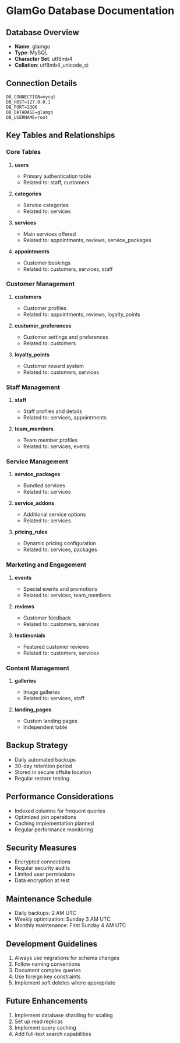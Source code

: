 # GlamGo Database Documentation

## Database Overview
- **Name**: glamgo
- **Type**: MySQL
- **Character Set**: utf8mb4
- **Collation**: utf8mb4_unicode_ci

## Connection Details
```env
DB_CONNECTION=mysql
DB_HOST=127.0.0.1
DB_PORT=3306
DB_DATABASE=glamgo
DB_USERNAME=root
```

## Key Tables and Relationships

### Core Tables
1. **users**
   - Primary authentication table
   - Related to: staff, customers

2. **categories**
   - Service categories
   - Related to: services

3. **services**
   - Main services offered
   - Related to: appointments, reviews, service_packages

4. **appointments**
   - Customer bookings
   - Related to: customers, services, staff

### Customer Management
1. **customers**
   - Customer profiles
   - Related to: appointments, reviews, loyalty_points

2. **customer_preferences**
   - Customer settings and preferences
   - Related to: customers

3. **loyalty_points**
   - Customer reward system
   - Related to: customers, services

### Staff Management
1. **staff**
   - Staff profiles and details
   - Related to: services, appointments

2. **team_members**
   - Team member profiles
   - Related to: services, events

### Service Management
1. **service_packages**
   - Bundled services
   - Related to: services

2. **service_addons**
   - Additional service options
   - Related to: services

3. **pricing_rules**
   - Dynamic pricing configuration
   - Related to: services, packages

### Marketing and Engagement
1. **events**
   - Special events and promotions
   - Related to: services, team_members

2. **reviews**
   - Customer feedback
   - Related to: customers, services

3. **testimonials**
   - Featured customer reviews
   - Related to: customers, services

### Content Management
1. **galleries**
   - Image galleries
   - Related to: services, staff

2. **landing_pages**
   - Custom landing pages
   - Independent table

## Backup Strategy
- Daily automated backups
- 30-day retention period
- Stored in secure offsite location
- Regular restore testing

## Performance Considerations
- Indexed columns for frequent queries
- Optimized join operations
- Caching implementation planned
- Regular performance monitoring

## Security Measures
- Encrypted connections
- Regular security audits
- Limited user permissions
- Data encryption at rest

## Maintenance Schedule
- Daily backups: 2 AM UTC
- Weekly optimization: Sunday 3 AM UTC
- Monthly maintenance: First Sunday 4 AM UTC

## Development Guidelines
1. Always use migrations for schema changes
2. Follow naming conventions
3. Document complex queries
4. Use foreign key constraints
5. Implement soft deletes where appropriate

## Future Enhancements
1. Implement database sharding for scaling
2. Set up read replicas
3. Implement query caching
4. Add full-text search capabilities
